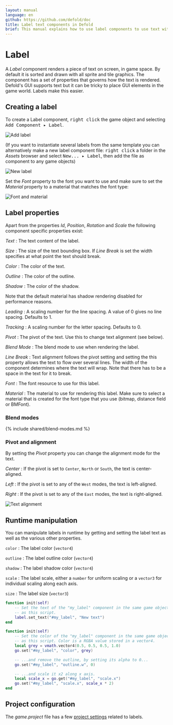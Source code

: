 ```yaml
---
layout: manual
language: en
github: https://github.com/defold/doc
title: Label text components in Defold
brief: This manual explains how to use label components to use text with game objects in the game world.
---
```


# Label

A *Label* component renders a piece of text on screen, in game space. By default it is sorted and drawn with all sprite and tile graphics. The component has a set of properties that governs how the text is rendered. Defold's GUI supports text but it can be tricky to place GUI elements in the game world. Labels make this easier.

## Creating a label

To create a Label component, <kbd>right click</kbd> the game object and selecting <kbd>Add Component ▸ Label</kbd>.

![Add label](../images/label/add_label.png)

(If you want to instantiate several labels from the same template you can alternatively make a new label component file: <kbd>right click</kbd> a folder in the *Assets* browser and select <kbd>New... ▸ Label</kbd>, then add the file as component to any game objects)

![New label](../images/label/label.png)

Set the *Font* property to the font you want to use and make sure to set the *Material* property to a material that matches the font type:

![Font and material](../images/label/font_material.png)

## Label properties

Apart from the properties *Id*, *Position*, *Rotation* and *Scale* the following component specific properties exist:

*Text*
: The text content of the label.

*Size*
: The size of the text bounding box. If *Line Break* is set the width specifies at what point the text should break.

*Color*
: The color of the text.

*Outline*
: The color of the outline.

*Shadow*
: The color of the shadow.

<div class='sidenote' markdown='1'>
Note that the default material has shadow rendering disabled for performance reasons.
</div>

*Leading*
: A scaling number for the line spacing. A value of 0 gives no line spacing. Defaults to 1.

*Tracking*
: A scaling number for the letter spacing. Defaults to 0.

*Pivot*
: The pivot of the text. Use this to change text alignment (see below).

*Blend Mode*
: The blend mode to use when rendering the label.

*Line Break*
: Text alignment follows the pivot setting and setting the this property allows the text to flow over several lines. The width of the component determines where the text will wrap. Note that there has to be a space in the text for it to break.

*Font*
: The font resource to use for this label.

*Material*
: The material to use for rendering this label. Make sure to select a material that is created for the font type that you use (bitmap, distance field or BMFont).

### Blend modes
{% include shared/blend-modes.md %}

### Pivot and alignment

By setting the *Pivot* property you can change the alignment mode for the text.

*Center*
: If the pivot is set to `Center`, `North` or `South`, the text is center-aligned.

*Left*
: If the pivot is set to any of the `West` modes, the text is left-aligned.

*Right*
: If the pivot is set to any of the `East` modes, the text is right-aligned.

![Text alignment](../images/label/align.png)

## Runtime manipulation

You can manipulate labels in runtime by getting and setting the label text as well as the various other properties.

`color`
: The label color (`vector4`)

`outline`
: The label outline color (`vector4`)

`shadow`
: The label shadow color (`vector4`)

`scale`
: The label scale, either a `number` for uniform scaling or a `vector3` for individual scaling along each axis.

`size`
: The label size (`vector3`)

```lua
function init(self)
    -- Set the text of the "my_label" component in the same game object
    -- as this script.
    label.set_text("#my_label", "New text")
end
```

```lua
function init(self)
    -- Set the color of the "my_label" component in the same game object
    -- as this script. Color is a RGBA value stored in a vector4.
    local grey = vmath.vector4(0.5, 0.5, 0.5, 1.0)
    go.set("#my_label", "color", grey)

    -- ...and remove the outline, by setting its alpha to 0...
    go.set("#my_label", "outline.w", 0)

    -- ...and scale it x2 along x axis.
    local scale_x = go.get("#my_label", "scale.x")
    go.set("#my_label", "scale.x", scale_x * 2)
end
```

## Project configuration

The *game.project* file has a few [project settings](/manuals/project-settings#label) related to labels.
